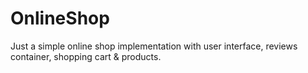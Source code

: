 # OnlineShop
Just a simple online shop implementation with user interface, reviews container, shopping cart & products.
